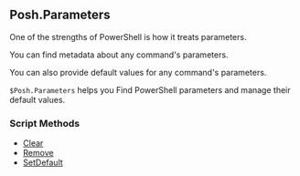 ## Posh.Parameters


One of the strengths of PowerShell is how it treats parameters.

You can find metadata about any command's parameters.

You can also provide default values for any command's parameters.

`$Posh.Parameters` helps you Find PowerShell parameters and manage their default values.
### Script Methods


* [Clear](Clear.md)
* [Remove](Remove.md)
* [SetDefault](SetDefault.md)
